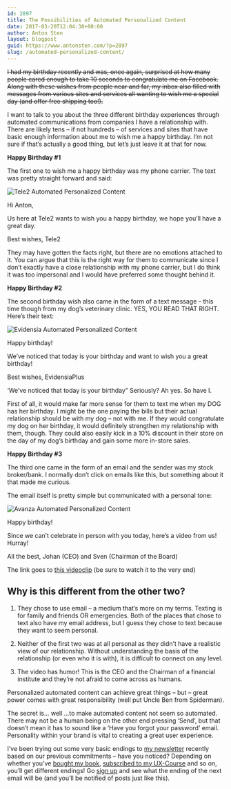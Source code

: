 ```yaml
---
id: 2897
title: The Possibilities of Automated Personalized Content
date: 2017-03-20T12:04:38+00:00
author: Anton Sten
layout: blogpost
guid: https://www.antonsten.com/?p=2897
slug: /automated-personalized-content/
---
```

~~I had my birthday recently and was, once again, surprised at how many people cared enough to take 10 seconds to congratulate me on Facebook. Along with these wishes from people near and far, my inbox also filled with messages from various sites and services all wanting to wish me a special day (and offer free shipping too!).~~

I want to talk to you about the three different birthday experiences through automated communications from companies I have a relationship with. There are likely tens &#8211; if not hundreds &#8211; of services and sites that have basic enough information about me to wish me a happy birthday. I’m not sure if that’s actually a good thing, but let’s just leave it at that for now.

**Happy Birthday #1**

The first one to wish me a happy birthday was my phone carrier. The text was pretty straight forward and said:

![Tele2 Automated Personalized Content](../images/Screen-Shot-2017-03-05-at-18.48.25.png)

Hi Anton,

Us here at Tele2 wants to wish you a happy birthday, we hope you’ll have a great day.

Best wishes, Tele2

They may have gotten the facts right, but there are no emotions attached to it. You can argue that this is the right way for them to communicate since I don’t exactly have a close relationship with my phone carrier, but I do think it was too impersonal and I would have preferred some thought behind it.

**Happy Birthday #2**

The second birthday wish also came in the form of a text message &#8211; this time though from my dog’s veterinary clinic. YES, YOU READ THAT RIGHT. Here’s their text:

![Evidensia Automated Personalized Content](../images/Screen-Shot-2017-03-05-at-18.56.33.png)

Happy birthday!

We’ve noticed that today is your birthday and want to wish you a great birthday!

Best wishes, EvidensiaPlus

‘We’ve noticed that today is your birthday” Seriously? Ah yes. So have I.

First of all, it would make far more sense for them to text me when my DOG has her birthday. I might be the one paying the bills but their actual relationship should be with my dog &#8211; not with me. If they would congratulate my dog on her birthday, it would definitely strengthen my relationship with them, though. They could also easily kick in a 10% discount in their store on the day of my dog’s birthday and gain some more in-store sales.

**Happy Birthday #3**

The third one came in the form of an email and the sender was my stock broker/bank. I normally don’t click on emails like this, but something about it that made me curious.

The email itself is pretty simple but communicated with a personal tone:

![Avanza Automated Personalized Content](..images/Screen-Shot-2017-03-05-at-18.59.56.png)

Happy birthday!

Since we can’t celebrate in person with you today, here’s a video from us! Hurray!

All the best, Johan (CEO) and Sven (Chairman of the Board)

The link goes to <a href="https://www.youtube.com/watch?v=UeGHliTsACw&" target="_blank">this videoclip</a> (be sure to watch it to the very end)


## Why is this different from the other two?

1. They chose to use email &#8211; a medium that’s more on my terms. Texting is for family and friends OR emergencies. Both of the places that chose to text also have my email address, but I guess they chose to text because they want to seem personal.

2. Neither of the first two was at all personal as they didn’t have a realistic view of our relationship. Without understanding the basis of the relationship (or even who it is with), it is difficult to connect on any level.

3. The video has humor! This is the CEO and the Chairman of a financial institute and they’re not afraid to come across as humans.

Personalized automated content can achieve great things &#8211; but &#8211; great power comes with great responsibility (well put Uncle Ben from Spiderman).

The secret is… well &#8230;to make automated content not seem so automated. There may not be a human being on the other end pressing ‘Send’, but that doesn’t mean it has to sound like a ‘Have you forgot your password’ email. Personality within your brand is vital to creating a great user experience.

I’ve been trying out some very basic endings to [my newsletter](https://www.antonsten.com/newsletter/) recently based on our previous commitments &#8211; have you noticed? Depending on whether you’ve [bought my book](https://www.antonsten.com/books/user-experiences-matter/), [subscribed to my UX-Course](https://www.antonsten.com/ux-course/) and so on, you’ll get different endings! Go [sign up](https://www.antonsten.com/newsletter/) and see what the ending of the next email will be (and you’ll be notified of posts just like this).
